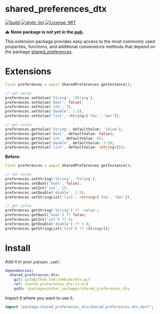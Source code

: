 # shared_preferences_dtx

<a href="https://github.com/zambiee/dtx/actions"><img src="https://github.com/Zambiee/dtx/workflows/Shared%20Preferences%20DTX/badge.svg" alt="build"></a>
<a href="https://github.com/passsy/dart-lint"><img src="https://img.shields.io/badge/style-lint-40c4ff.svg" alt="style: lint"></a>
<a href="https://opensource.org/licenses/MIT"><img src="https://img.shields.io/badge/license-MIT-purple.svg" alt="License: MIT"></a>

⚠️ **None package is not yet in the [pub](https://pub.dev/).**

This extension package provides easy access to the most commonly used properties, functions, and additional convenience methods that depend on the package [shared_preferences](https://pub.dev/packages/shared_preferences).

# Extensions

```dart
final preferences = await SharedPreferences.getInstance();

// set value
preferences.setValue('String', 'String'),
preferences.setValue('bool', false),
preferences.setValue('int', 2),
preferences.setValue('double', 2.5),
preferences.setValue('list', <String>['foo', 'bar']),

// get value
preferences.getValue('String', defaultValue: 'value');
preferences.getValue('bool', defaultValue: false);
preferences.getValue('int', defaultValue: 0);
preferences.getValue('double', defaultValue: 3.9);
preferences.getValue('list', defaultValue: <String>[]);
```

**Before:**
```dart
final preferences = await SharedPreferences.getInstance();

// set value
preferences.setString('String', 'String'),
preferences.setBool('bool', false),
preferences.setInt('int', 2),
preferences.setDouble('double', 2.5),
preferences.setStringList('list', <String>['foo', 'bar']),

// get value
preferences.getString('String') ?? 'value';
preferences.getBool('bool') ?? false;
preferences.getInt('int') ?? 0;
preferences.getDouble('double') ?? 3.9;
preferences.getStringList('list') ?? <String>[];
```

# Install

Add it in your `pubspec.yaml`:

```yaml
dependencies:
  shared_preferences_dtx:
    git: git@github.com:zambiee/dtx.git
    ref: shared_preferences_dtx-v1.0.0
    path: /packages/other_packages/shared_preferences_dtx
```

Import it where you want to use it.

```dart
import "package:shared_preferences_dtx/shared_preferences_dtx.dart";
```

